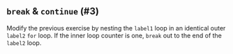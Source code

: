 ## `break` & `continue` (#3)

Modify the previous exercise by nesting the `label1` loop in an identical outer
`label2` `for` loop. If the inner loop counter is one, `break` out to the end
of the `label2` loop.